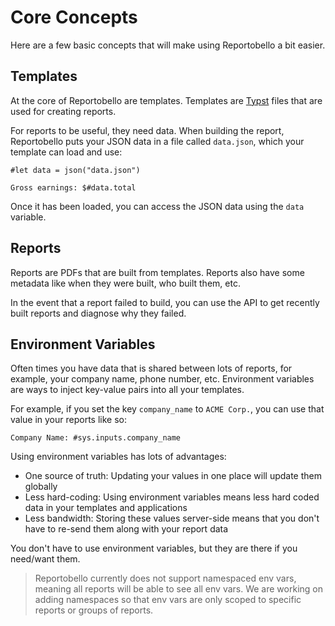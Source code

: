 # Core Concepts

Here are a few basic concepts that will make using Reportobello a bit easier.

## Templates

At the core of Reportobello are templates. Templates are [Typst](https://typst.app/docs/reference) files that are used
for creating reports.

For reports to be useful, they need data.
When building the report, Reportobello puts your JSON data in a file called `data.json`, which your template can load and use:

```typst
#let data = json("data.json")

Gross earnings: $#data.total
```

Once it has been loaded, you can access the JSON data using the `data` variable.

## Reports

Reports are PDFs that are built from templates.
Reports also have some metadata like when they were built, who built them, etc.

In the event that a report failed to build,
you can use the API to get recently built reports and diagnose why they failed.

## Environment Variables

Often times you have data that is shared between lots of reports, for example, your company name, phone number, etc.
Environment variables are ways to inject key-value pairs into all your templates.

For example, if you set the key `company_name` to `ACME Corp.`, you can use that value in your reports like so:

```typst
Company Name: #sys.inputs.company_name
```

Using environment variables has lots of advantages:

* One source of truth: Updating your values in one place will update them globally
* Less hard-coding: Using environment variables means less hard coded data in your templates and applications
* Less bandwidth: Storing these values server-side means that you don't have to re-send them along with your report data

You don't have to use environment variables, but they are there if you need/want them.

> Reportobello currently does not support namespaced env vars, meaning all reports will be able to see
> all env vars. We are working on adding namespaces so that env vars are only scoped to specific reports
> or groups of reports.
